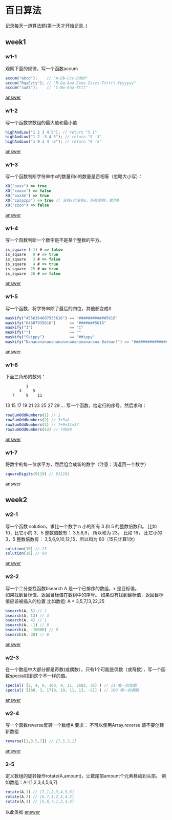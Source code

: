 # 百日算法
记录每天一道算法题(第十天才开始记录..)

## week1
### w1-1
观察下面的规律，写一个函数accum
```js
accum("abcd");    // "A-Bb-Ccc-Dddd"
accum("RqaEzty"); // "R-Qq-Aaa-Eeee-Zzzzz-Tttttt-Yyyyyyy"
accum("cwAt");    // "C-Ww-Aaa-Tttt"
```
[answer](https://github.com/wty521/alg-days/blob/master/week1/w1-1.js)

### w1-2
写一个函数求数组的最大值和最小值
```js
highAndLow("1 2 3 4 5"); // return "5 1"
highAndLow("1 2 -3 4 5"); // return "5 -3"
highAndLow("1 9 3 4 -5"); // return "9 -5"
```
[answer](https://github.com/wty521/alg-days/blob/master/week1/w1-2.js)
### w1-3
写一个函数判断字符串中x的数量和o的数量是否相等（忽略大小写）：
```js
XO("ooxx") => true
XO("xooxx") => false
XO("ooxXm") => true
XO("zpzpzpp") => true // 没有x也没有o，所有相等，都为0
XO("zzoo") => false
```
[answer](https://github.com/wty521/alg-days/blob/master/week1/w1-3.js)

### w1-4
写一个函数判断一个数字是不是某个整数的平方。
```js
is_square (-1) # => false
is_square   0 # => true
is_square   3 # => false
is_square   4 # => true
is_square  25 # => true
is_square  26 # => false
```
[answer](https://github.com/wty521/alg-days/blob/master/week1/w1-4.js)

### w1-5
写一个函数，将字符串除了最后的四位，其他都变成#
```js
maskify("4556364607935616") == "############5616"
maskify("64607935616")      == "#######5616"
maskify("1")                == "1"
maskify("")                 == ""
maskify("Skippy")           == "##ippy"
maskify("Nananananananananananananananana Batman!") == "####################################man!"
```
[answer](https://github.com/wty521/alg-days/blob/master/week1/w1-5.js)

### w1-6
下面三角形的数列：

             1
          3     5
       7     9    11
   13    15    17    19
21    23    25    27    29
...
写一个函数，给定行的序号，然后求和：
```js
rowSumOddNumbers(1) // 1
rowSumOddNumbers(2) // 3+5=8
rowSumOddNumbers(3) // 7+9+11=27
rowSumOddNumbers(42) // 74088
```
[answer](https://github.com/wty521/alg-days/blob/master/week1/w1-6.js)

### w1-7
将数字的每一位求平方，然后组合成新的数字（注意：请返回一个数字）
```js
squareDigits(9119) // 811181
```
[answer](https://github.com/wty521/alg-days/blob/master/week1/w1-7.js)

## week2
### w2-1
写一个函数 solution，求比一个数字 n 小的所有 3 和 5 的整数倍数和。
比如 10，比它小的 3、5 整数倍数有： 3,5,6,9， 所以和为 23。 比如 16， 比它小的 3，5 整数倍数有： 3,5,6,9,10,12,15，所以和为 60（15只计算1次）
```js
solution(10) // 23
solution(16) // 60
```
[answer](https://github.com/wty521/alg-days/blob/master/week2/w2-1.js)

### w2-2 
写一个二分查找函数bsearch
A 是一个已排序的数组，x 是目标值。      
如果找到目标值，返回目标值在数组中的序号。 如果没有找到目标值，返回目标值应该被插入的位置 比如数组: A = 3,5,7,13,22,25
```js
bsearch(A, 5) // 1
bsearch(A, 13) // 3
bsearch(A, 4) // 1
bsearch(A, -1) // 0
bsearch(A, -10000) // 0
bsearch(A, 30) // 6
```
[answer](https://github.com/wty521/alg-days/blob/master/week2/w2-2.js)

### w2-3
在一个数组中大部分都是奇数(或偶数），只有1个可能是偶数（或奇数），写一个函数special找到这个不一样的值。
```js
special( [2, 4, 0, 100, 4, 11, 2602, 36] ) // 11 唯一的奇数
special( [160, 3, 1719, 19, 11, 13, -21] ) // 160 唯一的偶数
```
[answer](https://github.com/wty521/alg-days/blob/master/week2/w2-3.js)

### w2-4
写一个函数reverse反转一个数组A 
要求： 不可以使用Array.reverse 请不要创建新数组
```js
reverse([1,3,5,7]) // [7,5,3,1]
```
[answer](https://github.com/wty521/alg-days/blob/master/week2/w2-4.js)
### 2-5
定义数组的旋转操作rotate(A,amount)，让数尾部amount个元素移动到头部。
例如数组：A=[1,2,3,4,5,6,7]
```js
rotate(A,1) // [7,1,2,3,4,5,6]
rotate(A,2) // [6,7,1,2,3,4,5]
rotate(A,3) // [5,6,7,1,2,3,4]
```
以此类推
[answer](https://github.com/wty521/alg-days/blob/master/week2/w2-5.js)


